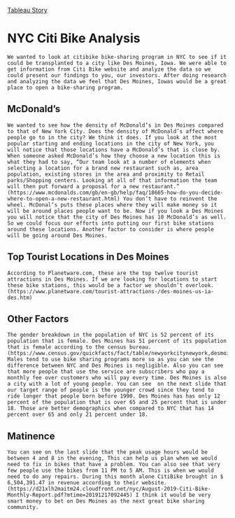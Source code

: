 
[Tableau Story](https://public.tableau.com/profile/adam.skelton#!/vizhome/bikesharingv2/DesMoinesCitiBike?publish=yes)
# NYC Citi Bike Analysis
    We wanted to look at citibike bike-sharing program in NYC to see if it could be transplanted to a city like Des Moines, Iowa. We were able to get information from Citi Bike website and analyze the data so we could present our findings to you, our investors. After doing research and analyzing the data we feel that Des Moines, Iowas would be a great place to open a bike-sharing program. 
## McDonald’s
	We wanted to see how the density of McDonald’s in Des Moines compared to that of New York City. Does the density of McDonald’s affect where people go to in the city? We think it does. If you look at the most popular starting and ending locations in the city of New York, you will notice that those locations have a McDonald’s that is close by. When someone asked McDonald’s how they choose a new location this is what they had to say, “Our team look at a number of elements when selecting a location for a brand new restaurant such as, area population, existing stores in the area and proximity to Retail parks/Shopping centers. Looking at all of that information the team will then put forward a proposal for a new restaurant.” (https://www.mcdonalds.com/gb/en-gb/help/faq/18665-how-do-you-decide-where-to-open-a-new-restaurant.html) You don’t have to reinvent the wheel. McDonal’s puts these places where they will make money so it will be around places people want to be. Now if you look a Des Moines you will notice that the city of Des Moines has 10 McDonald’s as well. So we could focus our efforts into putting our first bike stations around these locations. Another factor to consider is where people will be going around Des Moines.
## Top Tourist Locations in Des Moines
	According to Planetware.com, these are the top twelve tourist attractions in Des Moines. If we are looking for locations to start these bike stations, this would be a factor we shouldn’t overlook. (https://www.planetware.com/tourist-attractions-/des-moines-us-ia-des.htm)
## Other Factors
	The gender breakdown in the population of NYC is 52 percent of its population that is female. Des Moines has 51 percent of its population that is female according to the census bureau. (https://www.census.gov/quickfacts/fact/table/newyorkcitynewyork,desmoinescityiowa/PST045219) Males tend to use bike sharing programs more so as you can see the difference between NYC and Des Moines is negligible. Also you can see that more people that use the service are subscribers who pay a monthly fee over customers who will pay every time. Des Moines is also a city with a lot of young people. You can see  on the next slide that our target range of people is the younger crowd since they tend to ride longer that people born before 1990. Des Moines has has only 12 percent of the population that is over 65 and 25 percent that is under 18. Those are better demographics when compared to NYC that has 14 percent over 65 and only 21 percent under 18.
## Matinence 
	You can see on the last slide that the peak usage hours would be between 4 and 8 in the evening, This can help us plan when we would need to fix in bikes that have a problem. You can also see that very few people use the bikes from 11 PM to 5 AM. This is when we would need to do any repairs. During this month alone CitiBike brought in $ 6,504,391.47 in revenue according to their website. (https://d21xlh2maitm24.cloudfront.net/nyc/August-2019-Citi-Bike-Monthly-Report.pdf?mtime=20191217092445) I think it would be very smart money to bet on Des Moines as the next great bike sharing community.
	

